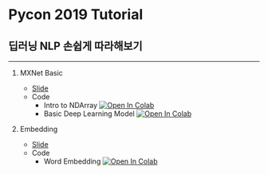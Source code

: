 # Pycon 2019 Tutorial
## 딥러닝 NLP 손쉽게 따라해보기
---

1. MXNet Basic
      - [Slide](slide/1.MXNet_Basic.pdf) 
      - Code
        - Intro to NDArray [![Open In Colab](https://colab.research.google.com/assets/colab-badge.svg)](https://colab.research.google.com/github/seujung/gluonnlp_tutorial/blob/master/code/1-1.Intro_to_NDArray.ipynb)
        - Basic Deep Learning Model [![Open In Colab](https://colab.research.google.com/assets/colab-badge.svg)](https://colab.research.google.com/github/seujung/gluonnlp_tutorial/blob/master/code/1-2.Basic_Deeplearning_Model.ipynb)
       

2. Embedding
    - [Slide](slide/2.Word_Embedding.pdf) 
    - Code
      - Word Embedding [![Open In Colab](https://colab.research.google.com/assets/colab-badge.svg)](https://colab.research.google.com/github/seujung/gluonnlp_tutorial/blob/master/code/2.Word_embedding.ipynb)

